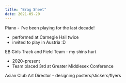 ```yaml
---
title: "Brag Sheet"
date: 2021-05-20
---
```

Piano - I've been playing for the last decade!
  - performed at Carnegie Hall twice 
  - invited to play in Austria :D

EB Girls Track and Field Team - my shins hurt
  - 2020-present 
  - Team placed 3rd at Greater Middlesex Conference

Asian Club Art Director - designing posters/stickers/flyers
